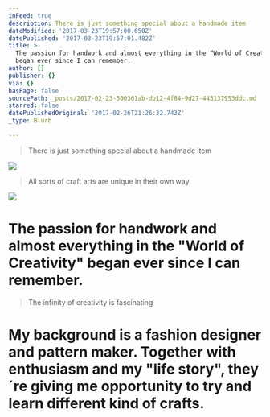 ```yaml
---
inFeed: true
description: There is just something special about a handmade item
dateModified: '2017-03-23T19:57:00.650Z'
datePublished: '2017-03-23T19:57:01.482Z'
title: >-
  The passion for handwork and almost everything in the “World of Creativity”
  began ever since I can remember.
author: []
publisher: {}
via: {}
hasPage: false
sourcePath: _posts/2017-02-23-500361ab-db12-4f84-9d27-443137953ddc.md
starred: false
datePublishedOriginal: '2017-02-26T21:26:32.743Z'
_type: Blurb

---
```

> There is just something special about a handmade item

![](https://the-grid-user-content.s3-us-west-2.amazonaws.com/a9d2f9bc-1d0a-4815-ad25-1301c9cfcc28.jpg)

> All sorts of craft arts are unique in their own way

![](https://the-grid-user-content.s3-us-west-2.amazonaws.com/7e58571b-48cf-408f-9986-de42776367eb.jpg)

# The passion for handwork and almost everything in the "World of Creativity" began ever since I can remember.

> The infinity of creativity is fascinating

# My background is a fashion designer and pattern maker. Together with enthusiasm and my "life story", they´re giving me opportunity to try and learn different kind of crafts.